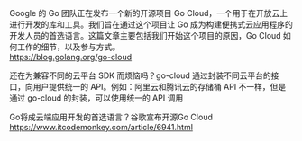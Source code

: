Google 的 Go 团队正在发布一个新的开源项目 Go Cloud，一个用于在开放云上进行开发的库和工具。我们旨在通过这个项目让 Go 成为构建便携式云应用程序的开发人员的首选语言。这篇文章主要包括我们开始这个项目的原因，Go Cloud 如何工作的细节，以及参与方式。  
https://blog.golang.org/go-cloud

还在为兼容不同的云平台 SDK 而烦恼吗？go-cloud 通过封装不同云平台的接口，向用户提供统一的 API。例如：阿里云和腾讯云的存储桶 API 不一样，但是通过 go-cloud 的封装，可以使用统一的 API 调用

Go将成云端应用开发的首选语言？谷歌宣布开源Go Cloud  
https://www.itcodemonkey.com/article/6941.html